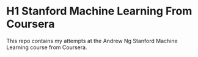 # H1 Stanford Machine Learning From Coursera

This repo contains my attempts at the Andrew Ng Stanford Machine Learning course from Coursera.
